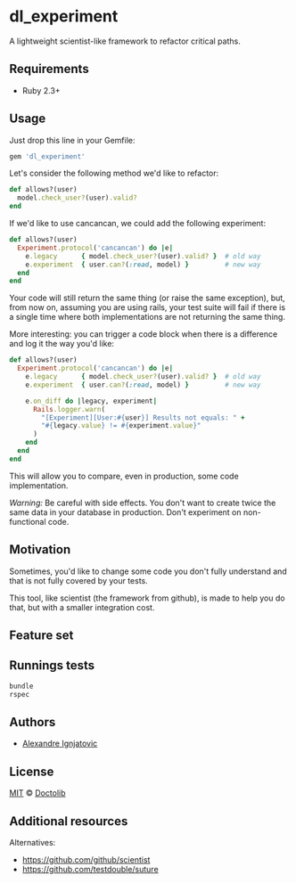 # dl_experiment

A lightweight scientist-like framework to refactor critical paths.

## Requirements

- Ruby 2.3+

## Usage

Just drop this line in your Gemfile:

```rb
gem 'dl_experiment'
```

Let's consider the following method we'd like to refactor:

```rb
def allows?(user)
  model.check_user?(user).valid?
end
```

If we'd like to use cancancan, we could add the following experiment:

```rb
def allows?(user)
  Experiment.protocol('cancancan') do |e|
    e.legacy      { model.check_user?(user).valid? }  # old way
    e.experiment  { user.can?(:read, model) }         # new way
  end
end
```

Your code will still return the same thing (or raise the same exception), but, from now on, assuming you are using rails, your test suite will fail if there is a single time where both implementations are not returning the same thing.

More interesting: you can trigger a code block when there is a difference and log it the way you'd like:

```rb
def allows?(user)
  Experiment.protocol('cancancan') do |e|
    e.legacy      { model.check_user?(user).valid? }  # old way
    e.experiment  { user.can?(:read, model) }         # new way

    e.on_diff do |legacy, experiment|
      Rails.logger.warn(
        "[Experiment][User:#{user}] Results not equals: " +
        "#{legacy.value} != #{experiment.value}"
      )
    end
  end
end
```

This will allow you to compare, even in production, some code implementation.

*Warning:* Be careful with side effects. You don't want to create twice the same data in your database in production. Don't experiment on non-functional code.

## Motivation

Sometimes, you'd like to change some code you don't fully understand and that is not fully covered by your tests.

This tool, like scientist (the framework from github), is made to help you do that, but with a smaller integration cost.

## Feature set


## Runnings tests

```bash
bundle
rspec
```

## Authors

- [Alexandre Ignjatovic](https://github.com/bankair)

## License

[MIT](https://github.com/doctolib/dl_experiment/blob/master/LICENSE) © [Doctolib](https://github.com/doctolib/)

## Additional resources

Alternatives:

- https://github.com/github/scientist
- https://github.com/testdouble/suture

